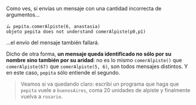 Como ves, si envías un mensaje con una cantidad incorrecta de argumentos...

```wollok
ム pepita.comerAlpiste(6, anastasia)
objeto pepita does not understand comerAlpiste(p0,p1)
```

...el envío del mensaje también fallará. 

Dicho de otra forma, **un mensaje queda identificado no sólo por su nombre sino también por su aridad**: no es lo mismo `comerAlpiste()` que `comerAlpiste(67)` que  `comerAlpiste(5, 6)`, son todos mensajes distintos. Y en este caso, `pepita` sólo entiende el segundo. 

> Veamos si va quedando claro: escribí un programa que haga que `pepita` vuele a `buenosAires`, coma 20 unidades de alpiste y finalmente vuelva a `rosario`.

